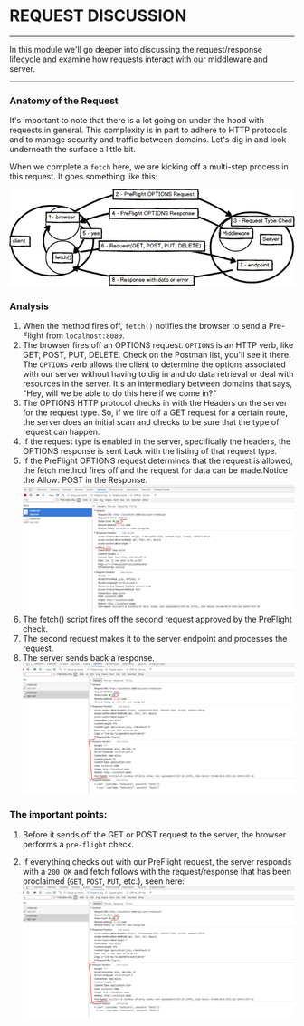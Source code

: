 # REQUEST DISCUSSION
---
In this module we'll go deeper into discussing the request/response lifecycle and examine how requests interact with our middleware and server.

<hr />

### Anatomy of the Request
It's important to note that there is a lot going on under the hood with requests in general. This complexity is in part to adhere to HTTP protocols and to manage security and traffic between domains.  Let's dig in and look underneath the surface a little bit. <br />

When we complete a `fetch` here, we are kicking off a multi-step process in this request. It goes something like this:

![screenshot](assets/01-request-diagram-withpreflight.png)

### Analysis
1. When the method fires off, `fetch()` notifies the browser to send a Pre-Flight from `localhost:8080`.
2. The browser fires off an OPTIONS request. `OPTIONS` is an HTTP verb, like GET, POST, PUT, DELETE. Check on the Postman list, you'll see it there. The `OPTIONS` verb allows the client to determine the options associated with our server without having to dig in and do data retrieval or deal with resources in the server. It's an intermediary between domains that says, "Hey, will we be able to do this here if we come in?"
3. The OPTIONS HTTP protocol checks in with the Headers on the server for the request type. So, if we fire off a GET request for a certain route, the server does an initial scan and checks to be sure that the type of request can happen.
4. If the request type is enabled in the server, specifically the headers, the OPTIONS response is sent back with the listing of that request type. 
5. If the PreFlight OPTIONS request determines that the request is allowed, the fetch method fires off and the request for data can be made.Notice the Allow: POST in the Response.
![screenshot](assets/01-fetchOPTIONSrequest.png)
6. The fetch() script fires off the second request approved by the PreFlight check. 
7. The second request makes it to the server endpoint and processes the request.
8. The server sends back a response. 
![screenshot](assets/01-fetch2ndrequest.png)<br />

### The important points:
1. Before it sends off the GET or POST request to the server, the browser performs a `pre-flight` check.  

2. If everything checks out with our PreFlight request, the server responds with a `200 OK` and fetch follows with the request/response that has been proclaimed (`GET`, `POST`, `PUT`, etc.), seen here: <br> ![2nd request](assets/01-fetch2ndrequest.png) <br>

